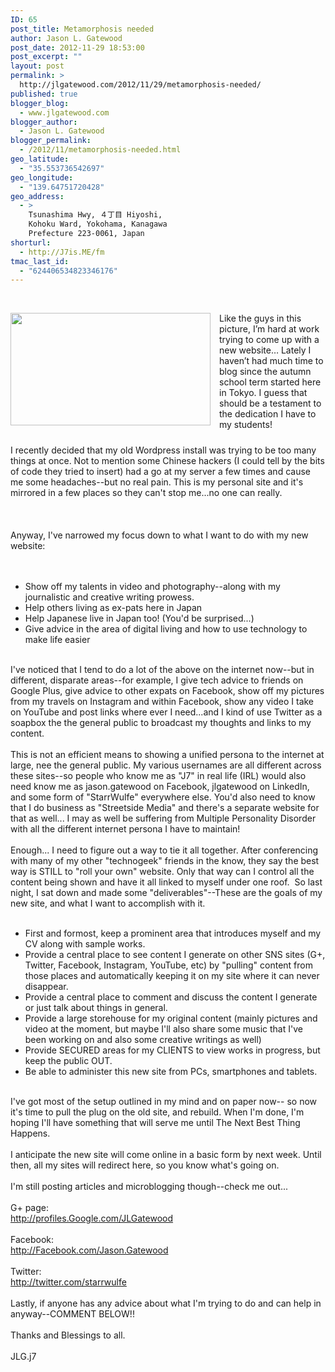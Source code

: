 ```yaml
---
ID: 65
post_title: Metamorphosis needed
author: Jason L. Gatewood
post_date: 2012-11-29 18:53:00
post_excerpt: ""
layout: post
permalink: >
  http://jlgatewood.com/2012/11/29/metamorphosis-needed/
published: true
blogger_blog:
  - www.jlgatewood.com
blogger_author:
  - Jason L. Gatewood
blogger_permalink:
  - /2012/11/metamorphosis-needed.html
geo_latitude:
  - "35.553736542697"
geo_longitude:
  - "139.64751720428"
geo_address:
  - >
    Tsunashima Hwy, ４丁目 Hiyoshi,
    Kohoku Ward, Yokohama, Kanagawa
    Prefecture 223-0061, Japan
shorturl:
  - http://J7is.ME/fm
tmac_last_id:
  - "624406534823346176"
---
```

<br /><div style="clear: both; text-align: center;"><a href="http://1.bp.blogspot.com/-ok5CzemYVmI/ULsCgiLVWHI/AAAAAAAAO-g/cCULlNpuJcA/s1600/PIC000155.jpg" style="clear: left; float: left; margin-bottom: 1em; margin-right: 1em;"><img border="0" height="180" src="http://1.bp.blogspot.com/-ok5CzemYVmI/ULsCgiLVWHI/AAAAAAAAO-g/cCULlNpuJcA/s320/PIC000155.jpg" width="320" /></a></div>Like the guys in this picture, I’m hard at work trying to come up with a new website… Lately I haven’t had much time to blog since the autumn school term started here in Tokyo. I guess that should be a testament to the dedication I have to my students!<br /><div style="clear: both; text-align: center;"></div><br />I recently decided that my old Wordpress install was trying to be too many things at once. Not to mention some Chinese hackers (I could tell by the bits of code they tried to insert) had a go at my server a few times and cause me some headaches--but no real pain. This is my personal site and it's mirrored in a few places so they can't stop me...no one can really.<br /><br /><br /><br />Anyway, I've narrowed my focus down to what I want to do with my new website:<br /><br /><br /><ul><li>Show off my talents in video and photography--along with my journalistic and creative writing prowess. </li><li>Help others living as ex-pats here in Japan</li><li>Help Japanese live in Japan too! (You'd be surprised...)</li><li>Give advice in the area of digital living and how to use technology to make life easier</li></ul><br />I've noticed that I tend to do a lot of the above on the internet now--but in different, disparate areas--for example, I give tech advice to friends on Google Plus, give advice to other expats on Facebook, show off my pictures from my travels on Instagram and within Facebook, show any video I take on YouTube and post links where ever I need...and I kind of use Twitter as a soapbox the the general public to broadcast my thoughts and links to my content.<br /><br />This is not an efficient means to showing a unified persona to the internet at large, nee the general public. My various usernames are all different across these sites--so people who know me as "J7" in real life (IRL) would also need know me as jason.gatewood on Facebook, jlgatewood on LinkedIn, and some form of "StarrWulfe" everywhere else. You'd also need to know that I do business as "Streetside Media" and there's a separate website for that as well... I may as well be suffering from Multiple Personality Disorder with all the different internet persona I have to maintain!<br /><br />Enough... I need to figure out a way to tie it all together. After conferencing with many of my other "technogeek" friends in the know, they say the best way is STILL to "roll your own" website. Only that way can I control all the content being shown and have it all linked to myself under one roof.  So last night, I sat down and made some "deliverables"--These are the goals of my new site, and what I want to accomplish with it.<br /><br /><ul><li>First and formost, keep a prominent area that introduces myself and my CV along with sample works. </li><li>Provide a central place to see content I generate on other SNS sites (G+, Twitter, Facebook, Instagram, YouTube, etc) by "pulling" content from those places and automatically keeping it on my site where it can never disappear.</li><li>Provide a central place to comment and discuss the content I generate or just talk about things in general.</li><li>Provide a large storehouse for my original content (mainly pictures and video at the moment, but maybe I'll also share some music that I've been working on and also some creative writings as well)</li><li>Provide SECURED areas for my CLIENTS to view works in progress, but keep the public OUT. </li><li>Be able to administer this new site from PCs, smartphones and tablets. </li></ul><br />I've got most of the setup outlined in my mind and on paper now-- so now it's time to pull the plug on the old site, and rebuild. When I'm done, I'm hoping I'll have something that will serve me until The Next Best Thing Happens. <br /><br />I anticipate the new site will come online in a basic form by next week. Until then, all my sites will redirect here, so you know what's going on.<br /><br />I'm still posting articles and microblogging though--check me out...<br /><br />G+ page:<br /><a href="http://profiles.google.com/JLGatewood">http://profiles.Google.com/JLGatewood</a><br /><br />Facebook:<br /><a href="http://facebook.com/Jason.Gatewood">http://Facebook.com/Jason.Gatewood</a><br /><br />Twitter:<br /><a href="http://twitter.com/starrwulfe">http://twitter.com/starrwulfe</a><br /><br />Lastly, if anyone has any advice about what I'm trying to do and can help in anyway--COMMENT BELOW!!<br /><br />Thanks and Blessings to all.<br /><br />JLG.j7<br /><br />